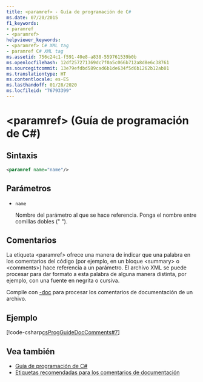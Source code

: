 ```yaml
---
title: <paramref> - Guía de programación de C#
ms.date: 07/20/2015
f1_keywords:
- paramref
- <paramref>
helpviewer_keywords:
- <paramref> C# XML tag
- paramref C# XML tag
ms.assetid: 756c24c1-f591-40e8-a838-559761539b0b
ms.openlocfilehash: 12df257271369dc7f0a5c066b712a8d8e6c38761
ms.sourcegitcommit: 13e79efdbd589cad6b1de634f5d6b1262b12ab01
ms.translationtype: HT
ms.contentlocale: es-ES
ms.lasthandoff: 01/28/2020
ms.locfileid: "76793399"
---
```

# <a name="paramref-c-programming-guide"></a>\<paramref> (Guía de programación de C#)

## <a name="syntax"></a>Sintaxis

```xml
<paramref name="name"/>
```

## <a name="parameters"></a>Parámetros

- `name`

  Nombre del parámetro al que se hace referencia. Ponga el nombre entre comillas dobles (" ").

## <a name="remarks"></a>Comentarios

La etiqueta \<paramref> ofrece una manera de indicar que una palabra en los comentarios del código (por ejemplo, en un bloque \<summary> o \<comments>) hace referencia a un parámetro. El archivo XML se puede procesar para dar formato a esta palabra de alguna manera distinta, por ejemplo, con una fuente en negrita o cursiva.

Compile con [-doc](../../language-reference/compiler-options/doc-compiler-option.md) para procesar los comentarios de documentación de un archivo.

## <a name="example"></a>Ejemplo

[!code-csharp[csProgGuideDocComments#7](~/samples/snippets/csharp/VS_Snippets_VBCSharp/csProgGuideDocComments/CS/DocComments.cs#7)]

## <a name="see-also"></a>Vea también

- [Guía de programación de C#](../index.md)
- [Etiquetas recomendadas para los comentarios de documentación](./recommended-tags-for-documentation-comments.md)
